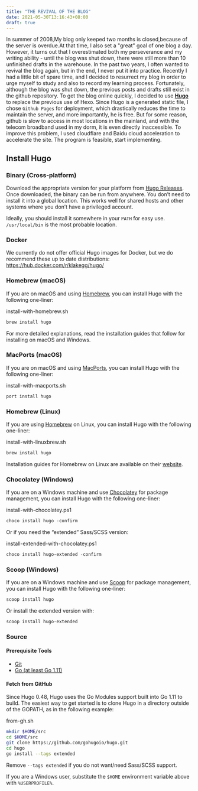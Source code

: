 ```yaml
---
title: "THE REVIVAL OF THE BLOG"
date: 2021-05-30T13:16:43+08:00
draft: true
---
```


In summer of 2008,My blog only keeped two months is closed,because of the server is overdue.At that time, I also set a "great" goal of one blog a day. However, it turns out that I overestimated both my perseverance and my writing ability - until the blog was shut down, there were still more than 10 unfinished drafts in the warehouse. In the past two years, I often wanted to revival the blog again, but in the end, I never put it into practice.
Recently I had a little bit of spare time, and I decided to resurrect my blog in order to urge myself to study and also to record my learning process. Fortunately, although the blog was shut down, the previous posts and drafts still exist in the github repository. To get the blog online quickly, I decided to use [**Hugo**](https://Hugo.io) to replace the previous use of Hexo. Since Hugo is a generated static file, I chose `Github Pages` for deployment, which drastically reduces the time to maintain the server, and more importantly, he is free. But for some reason, github is slow to access in most locations in the mainland, and with the telecom broadband used in my dorm, it is even directly inaccessible. To improve this problem, I used cloudflare and Baidu cloud acceleration to accelerate the site. The program is feasible, start implementing.



## Install Hugo

### Binary (Cross-platform) 

Download the appropriate version for your platform from [Hugo Releases](https://github.com/gohugoio/hugo/releases). Once downloaded, the binary can be run from anywhere. You don’t need to install it into a global location. This works well for shared hosts and other systems where you don’t have a privileged account.

Ideally, you should install it somewhere in your `PATH` for easy use. `/usr/local/bin` is the most probable location.



### Docker 

We currently do not offer official Hugo images for Docker, but we do recommend these up to date distributions: https://hub.docker.com/r/klakegg/hugo/

### Homebrew (macOS) 

If you are on macOS and using [Homebrew](https://brew.sh/), you can install Hugo with the following one-liner:

install-with-homebrew.sh



```sh
brew install hugo
```

For more detailed explanations, read the installation guides that follow for installing on macOS and Windows.

### MacPorts (macOS) 

If you are on macOS and using [MacPorts](https://www.macports.org/), you can install Hugo with the following one-liner:

install-with-macports.sh



```sh
port install hugo
```

### Homebrew (Linux) 

If you are using [Homebrew](https://docs.brew.sh/Homebrew-on-Linux) on Linux, you can install Hugo with the following one-liner:

install-with-linuxbrew.sh



```sh
brew install hugo
```

Installation guides for Homebrew on Linux are available on their [website](https://docs.brew.sh/Homebrew-on-Linux).

### Chocolatey (Windows) 

If you are on a Windows machine and use [Chocolatey](https://chocolatey.org/) for package management, you can install Hugo with the following one-liner:

install-with-chocolatey.ps1



```ps1
choco install hugo -confirm
```

Or if you need the “extended” Sass/SCSS version:

install-extended-with-chocolatey.ps1



```ps1
choco install hugo-extended -confirm
```

### Scoop (Windows) 

If you are on a Windows machine and use [Scoop](https://scoop.sh/) for package management, you can install Hugo with the following one-liner:

```bash
scoop install hugo
```

Or install the extended version with:

```bash
scoop install hugo-extended
```

### Source 

#### Prerequisite Tools 

- [Git](https://git-scm.com/)
- [Go (at least Go 1.11)](https://golang.org/dl/)

#### Fetch from GitHub 

Since Hugo 0.48, Hugo uses the Go Modules support built into Go 1.11 to build. The easiest way to get started is to clone Hugo in a directory outside of the GOPATH, as in the following example:

from-gh.sh



```sh
mkdir $HOME/src
cd $HOME/src
git clone https://github.com/gohugoio/hugo.git
cd hugo
go install --tags extended
```

Remove `--tags extended` if you do not want/need Sass/SCSS support.

If you are a Windows user, substitute the `$HOME` environment variable above with `%USERPROFILE%`.

## 